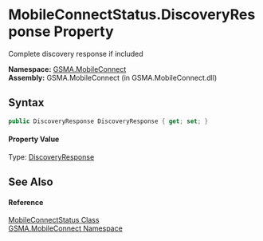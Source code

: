 MobileConnectStatus.DiscoveryResponse Property
==============================================
Complete discovery response if included

**Namespace:** [GSMA.MobileConnect][1]  
**Assembly:** GSMA.MobileConnect (in GSMA.MobileConnect.dll)

Syntax
------

```csharp
public DiscoveryResponse DiscoveryResponse { get; set; }
```

#### Property Value
Type: [DiscoveryResponse][2]

See Also
--------

#### Reference
[MobileConnectStatus Class][3]  
[GSMA.MobileConnect Namespace][1]  

[1]: ../README.md
[2]: ../../GSMA.MobileConnect.Discovery/DiscoveryResponse/README.md
[3]: README.md
[4]: ../../_icons/Help.png